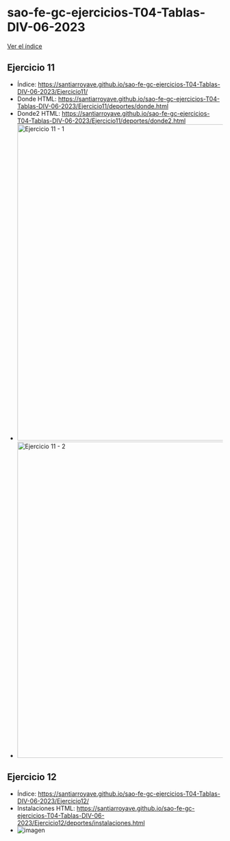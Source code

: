 # sao-fe-gc-ejercicios-T04-Tablas-DIV-06-2023

[Ver el índice](https://santiarroyave.github.io/sao-fe-gc-ejercicios-T04-Tablas-DIV-06-2023/)

## Ejercicio 11
* Índice: https://santiarroyave.github.io/sao-fe-gc-ejercicios-T04-Tablas-DIV-06-2023/Ejercicio11/
* Donde HTML: https://santiarroyave.github.io/sao-fe-gc-ejercicios-T04-Tablas-DIV-06-2023/Ejercicio11/deportes/donde.html
* Donde2 HTML: https://santiarroyave.github.io/sao-fe-gc-ejercicios-T04-Tablas-DIV-06-2023/Ejercicio11/deportes/donde2.html
* <img width="738" alt="Ejercicio 11 - 1" src="https://github.com/santiarroyave/sao-fe-gc-ejercicios-T04-Tablas-DIV-06-2023/assets/135848692/42f78afc-7ce6-4b4a-9e1f-8786a8acf617">
* <img width="738" alt="Ejercicio 11 - 2" src="https://github.com/santiarroyave/sao-fe-gc-ejercicios-T04-Tablas-DIV-06-2023/assets/135848692/92e59ddc-3ec1-483a-8b08-7acf85b2315b">


## Ejercicio 12
* Índice: https://santiarroyave.github.io/sao-fe-gc-ejercicios-T04-Tablas-DIV-06-2023/Ejercicio12/
* Instalaciones HTML: https://santiarroyave.github.io/sao-fe-gc-ejercicios-T04-Tablas-DIV-06-2023/Ejercicio12/deportes/instalaciones.html
* ![imagen](https://github.com/santiarroyave/sao-fe-gc-ejercicios-T04-Tablas-DIV-06-2023/assets/135848692/4fbbf410-a5cc-4725-838c-83edebd94a16)
